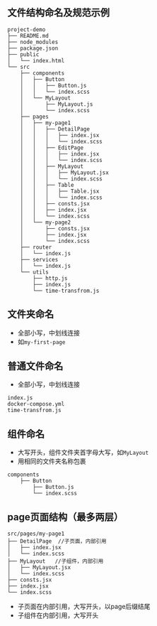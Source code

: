 
## 文件结构命名及规范示例


```
project-demo
├── README.md
├── node_modules
├── package.json
├── public
│   └── index.html
└── src
    ├── components
    │   ├── Button
    │   │   ├── Button.js
    │   │   └── index.scss
    │   └── MyLayout
    │       ├── MyLayout.js
    │       └── index.scss
    ├── pages
    │   ├── my-page1
    │   │   ├── DetailPage
    │   │   │   ├── index.jsx
    │   │   │   └── index.scss
    │   │   ├── EditPage
    │   │   │   ├── index.jsx
    │   │   │   └── index.scss
    │   │   ├── MyLayout
    │   │   │   ├── MyLayout.jsx
    │   │   │   └── index.scss
    │   │   ├── Table
    │   │   │   ├── Table.jsx
    │   │   │   └── index.scss
    │   │   ├── consts.jsx
    │   │   ├── index.jsx
    │   │   └── index.scss
    │   └── my-page2
    │       ├── consts.jsx
    │       ├── index.jsx
    │       └── index.scss
    ├── router
    │   └── index.js
    ├── services
    │   └── index.js
    └── utils
        ├── http.js
        ├── index.js
        └── time-transfrom.js

```

## 文件夹命名
* 全部小写，中划线连接
* 如`my-first-page`

## 普通文件命名
* 全部小写，中划线连接
```
index.js
docker-compose.yml
time-transfrom.js
```

## 组件命名
* 大写开头，组件文件夹首字母大写，如`MyLayout`
* 用相同的文件夹名称包裹
```
components
    ├── Button
        ├── Button.js
        └── index.scss
```


## page页面结构（最多两层）
```
src/pages/my-page1
├── DetailPage  //子页面，内部引用
│   ├── index.jsx
│   └── index.scss
├── MyLayout   //子组件，内部引用
│   ├── MyLayout.jsx
│   └── index.scss
├── consts.jsx
├── index.jsx
└── index.scss
```
*  子页面在内部引用，大写开头，以page后缀结尾
*  子组件在内部引用，大写开头



